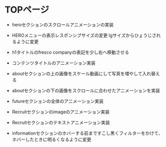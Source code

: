 # TOPページ

<!-- - header navメニューのアニメーション実装 -->

- heroセクションのスクロールアニメーションの実装

- HEROメニューの表示レスポンシブサイズの変更
  lgサイズからひょうじされるように変更

- h1タイトルのfresco companyの表記を少し右へ移動させる

<!-- - h1タイトルのアニメーション実装 -->

<!-- - HEROメニューのアニメーション実装 -->

- コンテンツタイトルのアニメーション実装

- aboutセクションの上の画像をスケール動画にして写真を増やして入れ替える

- aboutセクションの下の画像をスクロールに合わせたアニメーションを実装

- futureセクションの全体のアニメーション実装

- Recruitセクションのimageのアニメーション実装

- Recruitセクションのテキストアニメーション実装

- informationセクションのホバーする前まですこし黒くフィルターをかけて、ホバーしたときに明るくなるように変更